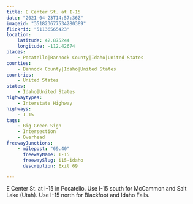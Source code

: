 ```yaml
---
title: E Center St. at I-15
date: "2021-04-23T14:57:36Z"
imageid: "351823677534280389"
flickrid: "51136565423"
location:
    latitude: 42.875244
    longitude: -112.42674
places:
    - Pocatello|Bannock County|Idaho|United States
counties:
    - Bannock County|Idaho|United States
countries:
    - United States
states:
    - Idaho|United States
highwaytypes:
    - Interstate Highway
highways:
    - I-15
tags:
    - Big Green Sign
    - Intersection
    - Overhead
freewayJunctions:
    - milepost: "69.40"
      freewayName: I-15
      freewaySlug: i15-idaho
      description: Exit 69

---
```

E Center St. at I-15 in Pocatello.  Use I-15 south for McCammon and Salt Lake (Utah).  Use I-15 north for Blackfoot and Idaho Falls.